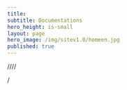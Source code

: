 ```yaml
---
title: 
subtitle: Documentations
hero_height: is-small
layout: page
hero_image: /img/sitev1.0/homeen.jpg
published: true
---
```


////

/
